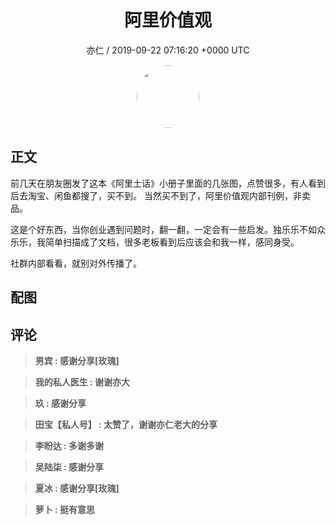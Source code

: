 <h1 align="center">阿里价值观</h1>
<p align="center">
    <a>亦仁 / 2019-09-22 07:16:20 &#43;0000 UTC</a>
</p>

<div align="center">
    <img src="https://images.zsxq.com/Fn3NQqCN8nuGF86yZPXSbEsl0mb3?e=1590940799&amp;token=kIxbL07-8jAj8w1n4s9zv64FuZZNEATmlU_Vm6zD:pfbNc8W3hS0oYG_hyXXh_rHMHuc=" width="100" height="100" style="border:1px solid;border-radius:50%; color:#ffffff"/>
</div>

## 正文

<div>
前几天在朋友圈发了这本《阿里土话》小册子里面的几张图，点赞很多，有人看到后去淘宝、闲鱼都搜了，买不到。 当然买不到了，阿里价值观内部刊例，非卖品。

这是个好东西，当你创业遇到问题时，翻一翻，一定会有一些启发。独乐乐不如众乐乐，我简单扫描成了文档，很多老板看到后应该会和我一样，感同身受。

社群内部看看，就别对外传播了。
</div>

## 配图
<div class="image" align="center">

</div>

## 评论

<div align="left">
<div>

<blockquote >
<span> <strong>男宾 : 感谢分享[玫瑰] </strong></span>
</blockquote>

<blockquote >
<span> <strong>我的私人医生 : 谢谢亦大 </strong></span>
</blockquote>

<blockquote >
<span> <strong>玖 : 感谢分享 </strong></span>
</blockquote>

<blockquote >
<span> <strong>田宝【私人号】 : 太赞了，谢谢亦仁老大的分享 </strong></span>
</blockquote>

<blockquote >
<span> <strong>李盼达 : 多谢多谢 </strong></span>
</blockquote>

<blockquote >
<span> <strong>吴陆柒 : 感谢分享 </strong></span>
</blockquote>

<blockquote >
<span> <strong>夏冰 : 感谢分享[玫瑰] </strong></span>
</blockquote>

<blockquote >
<span> <strong>萝卜 : 挺有意思 </strong></span>
</blockquote>

</div>
</div>